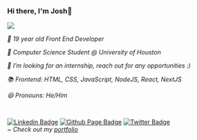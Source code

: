 ### Hi there, I'm Josh👋

<img src="https://c.tenor.com/DBqjevyA2o4AAAAd/bongo-cat-codes.gif" />

<i>🔭 19 year old Front End Developer </i>

<i>📖 Computer Science Student @ University of Houston </i>

<i>👯 I’m looking for an internship, reach out for any opportunities :) </i>

<i>📚 Frontend: HTML, CSS, JavaScript, NodeJS, React, NextJS </i>

<i>😄 Pronouns: He/Him </i>

<br/>

[![Linkedin Badge](https://img.shields.io/badge/-LinkedIn-blue?style=flat-square&logo=Linkedin&logoColor=white&link=https://www.linkedin.com/in/JoshuaEworo/)](https://www.linkedin.com/in/JoshuaEworo/)
[![Github Page Badge](https://img.shields.io/badge/-Github_Page-000?style=flat-square&logo=Github&logoColor=white&link=https://github.com/JoshuaEworo)](https://github.com/JoshuaEworo)
[![Twitter Badge](https://img.shields.io/badge/-Twitter-1ca0f1?style=flat-square&labelColor=1ca0f1&logo=twitter&logoColor=white&link=https://twitter.com/joshuaeworo)](https://twitter.com/joshuaeworo)
<br/><i>~ Check out my <a href="https://joshuaeworo.vercel.app" target="_blank">portfolio</a></i>
